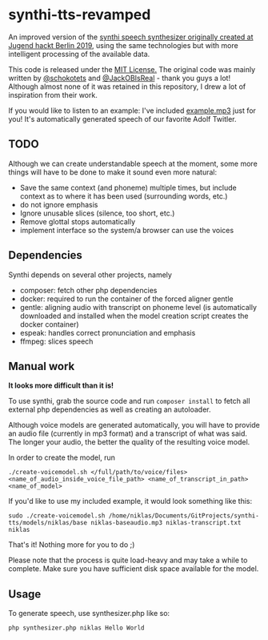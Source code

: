 # synthi-tts-revamped

An improved version of the [synthi speech synthesizer originally created at Jugend hackt Berlin 2019](https://github.com/Jugendhackt/synthi-tts), using the same technologies but with more intelligent processing of the available data.
 
This code is released under the [MIT License.](LICENSE) The original code was mainly written by [@schokotets](https://github.com/schokotets) and [@JackOBIsReal](https://github.com/JackOBIsReal) - thank you guys a lot! Although almost none of it was retained in this repository, I drew a lot of inspiration from their work.

If you would like to listen to an example: I've included [example.mp3](example.mp3) just for you! It's automatically generated speech of our favorite Adolf Twitler.

## TODO

Although we can create understandable speech at the moment, some more things will have to be done to make it sound even more natural:

* Save the same context (and phoneme) multiple times, but include context as to where it has been used (surrounding words, etc.)
* do not ignore emphasis
* Ignore unusable slices (silence, too short, etc.)
* Remove glottal stops automatically
* implement interface so the system/a browser can use the voices

## Dependencies

Synthi depends on several other projects, namely

* composer: fetch other php dependencies
* docker: required to run the container of the forced aligner gentle
* gentle: aligning audio with transcript on phoneme level (is automatically downloaded and installed when the model creation script creates the docker container)
* espeak: handles correct pronunciation and emphasis
* ffmpeg: slices speech

## Manual work

**It looks more difficult than it is!**

To use synthi, grab the source code and run ```composer install``` to fetch all external php dependencies as well as creating an autoloader.

Although voice models are generated automatically, you will have to provide an audio file (currently in mp3 format) and a transcript of what was said. The longer your audio, the better the quality of the resulting voice model.

In order to create the model, run 

```./create-voicemodel.sh </full/path/to/voice/files> <name_of_audio_inside_voice_file_path> <name_of_transcript_in_path> <name_of_model>```

If you'd like to use my included example, it would look something like this: 

```sudo ./create-voicemodel.sh /home/niklas/Documents/GitProjects/synthi-tts/models/niklas/base niklas-baseaudio.mp3 niklas-transcript.txt niklas```

That's it! Nothing more for you to do ;)

Please note that the process is quite load-heavy and may take a while to complete. Make sure you have sufficient disk space available for the model.

## Usage

To generate speech, use synthesizer.php like so:

```php synthesizer.php niklas Hello World```

